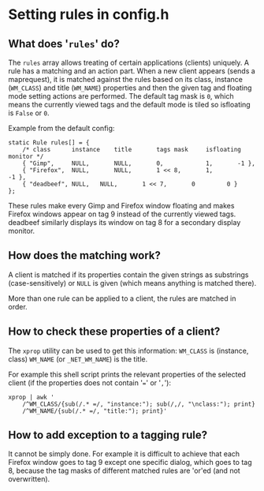 Setting rules in config.h
=========================

What does '`rules`' do?
-----------------------
The `rules` array allows treating of certain applications (clients) uniquely.
A rule has a matching and an action part. When a new client appears (sends a
maprequest), it is matched against the rules based on its class, instance
(`WM_CLASS`) and title (`WM_NAME`) properties and then the given tag and
floating mode setting actions are performed. The default tag mask is `0`, which
means the currently viewed tags and the default mode is tiled so isfloating is
`False` or `0`.

Example from the default config:

	static Rule rules[] = {
		/* class      instance    title       tags mask     isfloating   monitor */
		{ "Gimp",     NULL,       NULL,       0,            1, 		 -1 },
		{ "Firefox",  NULL,       NULL,       1 << 8,       1,        	 -1 },
		{ "deadbeef", NULL,	  NULL,	      1 << 7,	    0		  0 }
	};

These rules make every Gimp and Firefox window floating and makes Firefox
windows appear on tag 9 instead of the currently viewed tags.
deadbeef similarly displays its window on tag 8 for a secondary display
monitor.

How does the matching work?
---------------------------
A client is matched if its properties contain the given strings as substrings
(case-sensitively) or `NULL` is given (which means anything is matched there).

More than one rule can be applied to a client, the rules are matched in order.

How to check these properties of a client?
------------------------------------------
The `xprop` utility can be used to get this information:
`WM_CLASS` is (instance, class) `WM_NAME` (or `_NET_WM_NAME`) is the title.

For example this shell script prints the relevant properties of the selected
client (if the properties does not contain '`=`' or '`,`'):

	xprop | awk '
		/^WM_CLASS/{sub(/.* =/, "instance:"); sub(/,/, "\nclass:"); print}
		/^WM_NAME/{sub(/.* =/, "title:"); print}'

How to add exception to a tagging rule?
---------------------------------------
It cannot be simply done. For example it is difficult to achieve that each
Firefox window goes to tag 9 except one specific dialog, which goes to tag 8,
because the tag masks of different matched rules are 'or'ed (and not overwritten).
